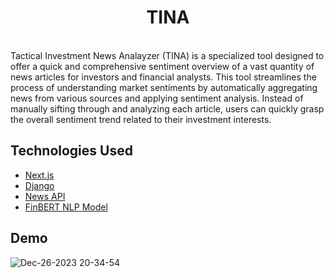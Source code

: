 <h1 align="center"> TINA </h1> <br>
Tactical Investment News Analayzer (TINA) is a specialized tool designed to offer a quick and comprehensive sentiment overview of a vast quantity of news articles for investors and financial analysts. This tool streamlines the process of understanding market sentiments by automatically aggregating news from various sources and applying sentiment analysis. Instead of manually sifting through and analyzing each article, users can quickly grasp the overall sentiment trend related to their investment interests.

## Technologies Used
<ul>
  <li><a href="https://nextjs.org/">Next.js</a></li>
  <li><a href="https://www.djangoproject.com/">Django</a></li>
  <li><a href="https://newsapi.org/">News API</a></li>
  <li><a href="https://huggingface.co/ProsusAI/finbert">FinBERT NLP Model</a></li>
</ul>

## Demo
![Dec-26-2023 20-34-54](https://github.com/evanyans/tina/assets/48900125/87535e71-fa47-4aee-9d98-0b7d2887df81)
